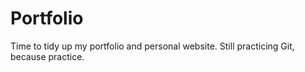 # Portfolio
Time to tidy up my portfolio and personal website.
Still practicing Git, because practice.
